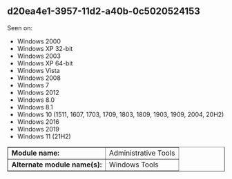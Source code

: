 ## d20ea4e1-3957-11d2-a40b-0c5020524153

Seen on:
* Windows 2000
* Windows XP 32-bit
* Windows 2003
* Windows XP 64-bit
* Windows Vista
* Windows 2008
* Windows 7
* Windows 2012
* Windows 8.0
* Windows 8.1
* Windows 10 (1511, 1607, 1703, 1709, 1803, 1809, 1903, 1909, 2004, 20H2)
* Windows 2016
* Windows 2019
* Windows 11 (21H2)

<table border="1" class="docutils">
  <tbody>
    <tr>
      <td><b>Module name:</b></td>
      <td>Administrative Tools</td>
    </tr>
    <tr>
      <td><b>Alternate module name(s):</b></td>
      <td>Windows Tools</td>
    </tr>
  </tbody>
</table>

